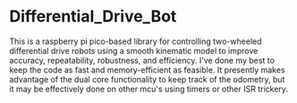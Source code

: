 # Differential_Drive_Bot
This is a raspberry pi pico-based library for controlling two-wheeled differential drive robots using a smooth kinematic model to improve accuracy, repeatability, robustness, and efficiency.
I've done my best to keep the code as fast and memory-efficient as feasible.
It presently makes advantage of the dual core functionality to keep track of the odometry, but it may be effectively done on other mcu's using timers or other ISR trickery.
